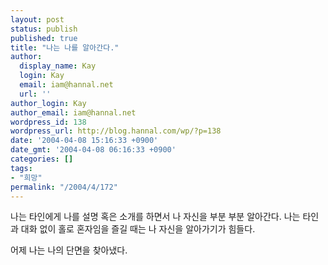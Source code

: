 ```yaml
---
layout: post
status: publish
published: true
title: "나는 나를 알아간다."
author:
  display_name: Kay
  login: Kay
  email: iam@hannal.net
  url: ''
author_login: Kay
author_email: iam@hannal.net
wordpress_id: 138
wordpress_url: http://blog.hannal.com/wp/?p=138
date: '2004-04-08 15:16:33 +0900'
date_gmt: '2004-04-08 06:16:33 +0900'
categories: []
tags:
- "희망"
permalink: "/2004/4/172"
---
```

<p>나는 타인에게 나를 설명 혹은 소개를 하면서 나 자신을 부분 부분 알아간다. 나는 타인과 대화 없이 홀로 혼자임을 즐길 때는 나 자신을 알아가기가 힘들다.</p>
<p>어제 나는 나의 단면을 찾아냈다.</p>
